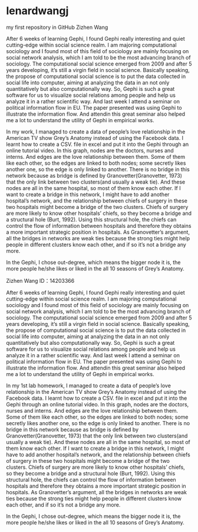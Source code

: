 lenardwangj
===========

my first repository in GitHub
Zizhen Wang

After 6 weeks of learning Gephi, I found Gephi really interesting and quiet cutting-edge within social science realm. I am majoring computational sociology and I found most of this field of sociology are mainly focusing on social network analysis, which I am told to be the most advancing branch of sociology. The computational social science emerged from 2009 and after 5 years developing, it’s still a virgin field in social science. Basically speaking, the propose of computational social science is to put the data collected in social life into computer, aiming at analyzing the data in an not only quantitatively but also computationally way. So, Gephi is such a great software for us to visualize social relations among people and help us analyze it in a rather scientific way. And last week I attend a seminar on political information flow in EU. The paper presented was using Gephi to illustrate the information flow. And attendin this great seminar also helped me a lot to understand the utility of Gephi in empirical works. 

In my work, I managed to create a data of people’s love relationship in the American TV show Grey’s Anatomy instead of using the Facebook data. I learnt how to create a CSV. file in excel and put it into the Gephi through an online tutorial video. In this graph, nodes are the doctors, nurses and interns. And edges are the love relationship between them. Some of them like each other, so the edges are linked to both nodes; some secretly likes another one, so the edge is only linked to another. There is no bridge in this network because as bridge is defined by Granovetter(Granovetter, 1973) that the only link between two clusters(and usually a weak tie). And these nodes are all in the same hospital, so most of them know each other. If I want to create a bridge in this network, I might have to add another hospital’s network, and the relationship between chiefs of surgery in these two hospitals might become a bridge of the two clusters. Chiefs of surgery are more likely to know other hospitals’ chiefs, so they become a bridge and a structural hole (Burt, 1992). Using this structural hole, the chiefs can control the flow of information between hospitals and therefore they obtains a more important strategic position in hospitals. As Granovetter’s argument, all the bridges in networks are weak ties because the strong ties might help people in different clusters know each other, and if so it’s not a bridge any more. 

In the Gephi, I chose out-degree, which means the bigger node it is, the more people he/she likes or liked in the all 10 seasons of Grey’s Anatomy. 

Zizhen Wang
ID：14203366

After 6 weeks of learning Gephi, I found Gephi really interesting and quiet cutting-edge within social science realm. I am majoring computational sociology and I found most of this field of sociology are mainly focusing on social network analysis, which I am told to be the most advancing branch of sociology. The computational social science emerged from 2009 and after 5 years developing, it’s still a virgin field in social science. Basically speaking, the propose of computational social science is to put the data collected in social life into computer, aiming at analyzing the data in an not only quantitatively but also computationally way. So, Gephi is such a great software for us to visualize social relations among people and help us analyze it in a rather scientific way. And last week I attend a seminar on political information flow in EU. The paper presented was using Gephi to illustrate the information flow. And attendin this great seminar also helped me a lot to understand the utility of Gephi in empirical works. 

In my 1st lab homework, I managed to create a data of people’s love relationship in the American TV show Grey’s Anatomy instead of using the Facebook data. I learnt how to create a CSV. file in excel and put it into the Gephi through an online tutorial video. In this graph, nodes are the doctors, nurses and interns. And edges are the love relationship between them. Some of them like each other, so the edges are linked to both nodes; some secretly likes another one, so the edge is only linked to another. There is no bridge in this network because as bridge is defined by Granovetter(Granovetter, 1973) that the only link between two clusters(and usually a weak tie). And these nodes are all in the same hospital, so most of them know each other. If I want to create a bridge in this network, I might have to add another hospital’s network, and the relationship between chiefs of surgery in these two hospitals might become a bridge of the two clusters. Chiefs of surgery are more likely to know other hospitals’ chiefs, so they become a bridge and a structural hole (Burt, 1992). Using this structural hole, the chiefs can control the flow of information between hospitals and therefore they obtains a more important strategic position in hospitals. As Granovetter’s argument, all the bridges in networks are weak ties because the strong ties might help people in different clusters know each other, and if so it’s not a bridge any more. 

In the Gephi, I chose out-degree, which means the bigger node it is, the more people he/she likes or liked in the all 10 seasons of Grey’s Anatomy. 


